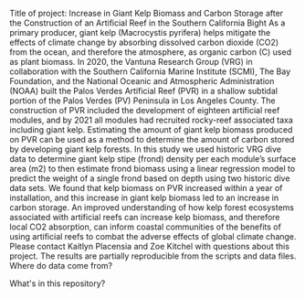 Title of project: Increase in Giant Kelp Biomass and Carbon Storage after the Construction of an Artificial Reef in the Southern California Bight
As a primary producer, giant kelp (Macrocystis pyrifera) helps mitigate the effects of climate change by absorbing dissolved carbon dioxide (CO2) from the ocean, and therefore the atmosphere, as organic carbon (C) used as plant biomass. In 2020, the Vantuna Research Group (VRG) in collaboration with the Southern California Marine Institute (SCMI), The Bay Foundation, and the National Oceanic and Atmospheric Administration (NOAA) built the Palos Verdes Artificial Reef (PVR) in a shallow subtidal portion of the Palos Verdes (PV) Peninsula in Los Angeles County. The construction of PVR included the development of eighteen artificial reef modules, and by 2021 all modules had recruited rocky-reef associated taxa including giant kelp. Estimating the amount of giant kelp biomass produced on PVR can be used as a method to determine the amount of carbon stored by developing giant kelp forests. In this study we used historic VRG dive data to determine giant kelp stipe (frond) density per each module’s surface area (m2) to then estimate frond biomass using a linear regression model to predict the weight of a single frond based on depth using two historic dive data sets. We found that kelp biomass on PVR increased within a year of installation, and this increase in giant kelp biomass led to an increase in carbon storage. An improved understanding of how kelp forest ecosystems associated with artificial reefs can increase kelp biomass, and therefore local CO2 absorption, can inform coastal communities of the benefits of using artificial reefs to combat the adverse effects of global climate change.
Please contact Kaitlyn Placensia and Zoe Kitchel with questions about this project. The results are partially reproducible from the scripts and data files.
Where do data come from?

What's in this repository?

